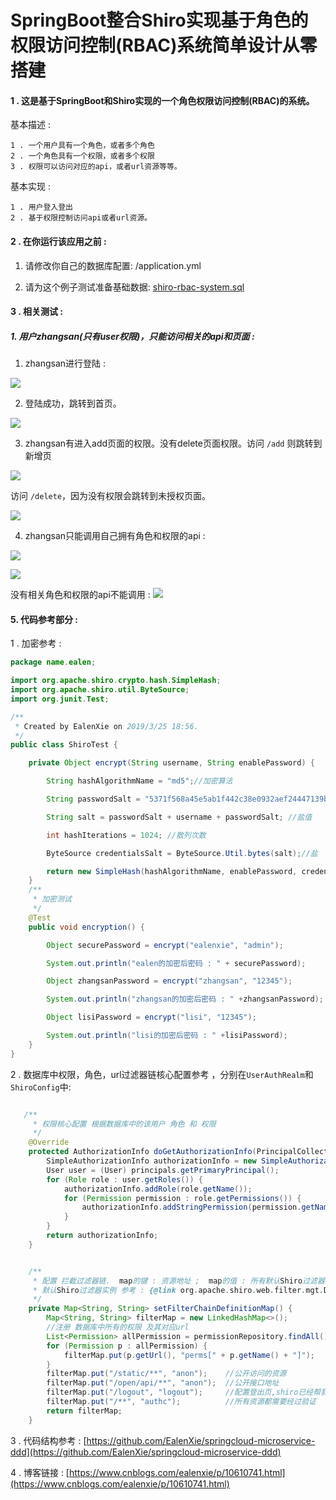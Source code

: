 SpringBoot整合Shiro实现基于角色的权限访问控制(RBAC)系统简单设计从零搭建
=================

#### 1 . 这是基于SpringBoot和Shiro实现的一个角色权限访问控制(RBAC)的系统。

基本描述 : 
    
    1 . 一个用户具有一个角色，或者多个角色
    2 . 一个角色具有一个权限，或者多个权限
    3 . 权限可以访问对应的api，或者url资源等等。

基本实现 : 

    1 . 用户登入登出
    2 . 基于权限控制访问api或者url资源。

#### 2 . 在你运行该应用之前 :

1. 请修改你自己的数据库配置: /application.yml


2. 请为这个例子测试准备基础数据: [shiro-rbac-system.sql](https://github.com/EalenXie/shiro-rbac-system/blob/master/src/main/resources/shiro-rbac-system.sql)


#### 3 . 相关测试 : 

##### 1. 用户zhangsan(只有user权限)，只能访问相关的api和页面 : 
1. zhangsan进行登陆 :

![](https://img2018.cnblogs.com/blog/994599/201903/994599-20190328091643744-402886749.png)
    
2. 登陆成功，跳转到首页。

![](https://img2018.cnblogs.com/blog/994599/201903/994599-20190328091730165-1852880897.png)

3. zhangsan有进入add页面的权限。没有delete页面权限。访问 ``/add`` 则跳转到 新增页

![](https://img2018.cnblogs.com/blog/994599/201903/994599-20190328091843204-795382299.png)

访问 ``/delete``，因为没有权限会跳转到未授权页面。

![](https://img2018.cnblogs.com/blog/994599/201903/994599-20190328091934370-753707810.png)

4. zhangsan只能调用自己拥有角色和权限的api :

![](https://img2018.cnblogs.com/blog/994599/201903/994599-20190328094536849-2112103972.png)

![](https://img2018.cnblogs.com/blog/994599/201903/994599-20190328094635000-655674662.png)

没有相关角色和权限的api不能调用 : 
![](https://img2018.cnblogs.com/blog/994599/201903/994599-20190328095220095-1501717577.png)

#### 5. 代码参考部分 : 

1 . 加密参考 : 
```java
package name.ealen;

import org.apache.shiro.crypto.hash.SimpleHash;
import org.apache.shiro.util.ByteSource;
import org.junit.Test;

/**
 * Created by EalenXie on 2019/3/25 18:56.
 */
public class ShiroTest {

    private Object encrypt(String username, String enablePassword) {

        String hashAlgorithmName = "md5";//加密算法

        String passwordSalt = "5371f568a45e5ab1f442c38e0932aef24447139b";//密钥

        String salt = passwordSalt + username + passwordSalt; //盐值

        int hashIterations = 1024; //散列次数

        ByteSource credentialsSalt = ByteSource.Util.bytes(salt);//盐

        return new SimpleHash(hashAlgorithmName, enablePassword, credentialsSalt, hashIterations);
    }
    /**
     * 加密测试
     */
    @Test
    public void encryption() {

        Object securePassword = encrypt("ealenxie", "admin");

        System.out.println("ealen的加密后密码 : " + securePassword);

        Object zhangsanPassword = encrypt("zhangsan", "12345");

        System.out.println("zhangsan的加密后密码 : " +zhangsanPassword);

        Object lisiPassword = encrypt("lisi", "12345");

        System.out.println("lisi的加密后密码 : " +lisiPassword);
    }
}
```
2 . 数据库中权限，角色，url过滤器链核心配置参考 ，分别在`UserAuthRealm`和`ShiroConfig`中: 
```java

   /**
     * 权限核心配置 根据数据库中的该用户 角色 和 权限
     */
    @Override
    protected AuthorizationInfo doGetAuthorizationInfo(PrincipalCollection principals) {
        SimpleAuthorizationInfo authorizationInfo = new SimpleAuthorizationInfo();
        User user = (User) principals.getPrimaryPrincipal();
        for (Role role : user.getRoles()) {                                 //获取 角色
            authorizationInfo.addRole(role.getName());                      //添加 角色
            for (Permission permission : role.getPermissions()) {           //获取 权限
                authorizationInfo.addStringPermission(permission.getName());//添加 权限
            }
        }
        return authorizationInfo;
    }
```
```java

    /**
     * 配置 拦截过滤器链.  map的键 : 资源地址 ;  map的值 : 所有默认Shiro过滤器实例名
     * 默认Shiro过滤器实例 参考 : {@link org.apache.shiro.web.filter.mgt.DefaultFilter}
     */
    private Map<String, String> setFilterChainDefinitionMap() {
        Map<String, String> filterMap = new LinkedHashMap<>();
        //注册 数据库中所有的权限 及其对应url
        List<Permission> allPermission = permissionRepository.findAll();//数据库中查询所有权限
        for (Permission p : allPermission) {
            filterMap.put(p.getUrl(), "perms[" + p.getName() + "]");    //拦截器中注册所有的权限
        }
        filterMap.put("/static/**", "anon");    //公开访问的资源
        filterMap.put("/open/api/**", "anon");  //公开接口地址
        filterMap.put("/logout", "logout");     //配置登出页,shiro已经帮我们实现了跳转
        filterMap.put("/**", "authc");          //所有资源都需要经过验证
        return filterMap;
    }
```

3 . 代码结构参考 : [https://github.com/EalenXie/springcloud-microservice-ddd](https://github.com/EalenXie/springcloud-microservice-ddd)

4 . 博客链接 : [https://www.cnblogs.com/ealenxie/p/10610741.html](https://www.cnblogs.com/ealenxie/p/10610741.html)
